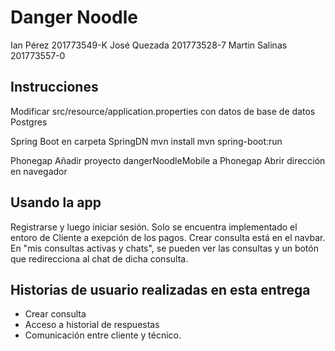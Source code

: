 # Danger Noodle

Ian Pérez      201773549-K
José Quezada   201773528-7
Martin Salinas 201773557-0

## Instrucciones

Modificar src/resource/application.properties con datos de base de datos Postgres

Spring Boot
en carpeta SpringDN
mvn install
mvn spring-boot:run

Phonegap
Añadir proyecto dangerNoodleMobile a Phonegap
Abrir dirección en navegador

## Usando la app

Registrarse y luego iniciar sesión. Solo se encuentra implementado el entoro de Cliente a exepción de los pagos.
Crear consulta está en el navbar.
En "mis consultas activas y chats", se pueden ver las consultas y un botón que redirecciona al chat de dicha consulta.

## Historias de usuario realizadas en esta entrega

- Crear consulta
- Acceso a historial de respuestas
- Comunicación entre cliente y técnico.
